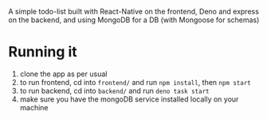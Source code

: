 A simple todo-list built with React-Native on the frontend, Deno and express on the backend, and using MongoDB for a DB (with Mongoose for schemas)

# Running it

1. clone the app as per usual
2. to run frontend, cd into `frontend/` and run `npm install`, then `npm start`
3. to run backend, cd into `backend/` and run `deno task start`
4. make sure you have the mongoDB service installed locally on your machine
